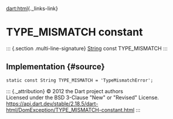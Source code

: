 [dart:html](../../dart-html/dart-html-library){._links-link}

TYPE\_MISMATCH constant
=======================

::: {.section .multi-line-signature}
[String](../../dart-core/string-class) const TYPE\_MISMATCH
:::

Implementation {#source}
--------------

``` {.language-dart data-language="dart"}
static const String TYPE_MISMATCH = 'TypeMismatchError';
```

::: {._attribution}
© 2012 the Dart project authors\
Licensed under the BSD 3-Clause \"New\" or \"Revised\" License.\
<https://api.dart.dev/stable/2.18.5/dart-html/DomException/TYPE_MISMATCH-constant.html>
:::
